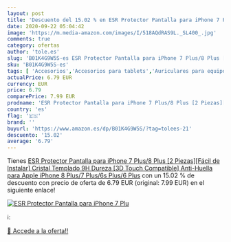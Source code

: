 ```yaml
---
layout: post
title: 'Descuento del 15.02 % en ESR Protector Pantalla para iPhone 7 Plu'
date: 2020-09-22 05:04:42
image: 'https://m.media-amazon.com/images/I/518AQdRAS9L._SL400_.jpg'
comments: true
category: ofertas
author: 'tole.es'
slug: 'B01K4G9W5S-es ESR Protector Pantalla para iPhone 7 Plus/8 Plus [2...'
sku: 'B01K4G9W5S-es'
tags: [ 'Accesorios','Accesorios para tablets','Auriculares para equipo de audio','Auriculares y accesorios','Electrónica','Electrónica para moto','Electrónica para vehículos','Fundas blandas para tablets','Fundas para tablets','Informática','Smartwatches','Soportes para moto','Tecnología para vestir','apple','iphone', ]
actualPrice: 6.79 EUR
currency: EUR
price: 6.79
comparePrice: 7.99 EUR
prodname: 'ESR Protector Pantalla para iPhone 7 Plus/8 Plus [2 Piezas][Fácil de Instalar] Cristal Templado 9H Dureza [3D Touch Compatible]  Anti-Huella para Apple iPhone 8 Plus/7 Plus/6s Plus/6 Plus'
country: 'es'
flag: '🇪🇸'
brand: ''
buyurl: 'https://www.amazon.es/dp/B01K4G9W5S/?tag=tolees-21'
descuento: '15.02'
average: '6.79'
---
```


Tienes [ESR Protector Pantalla para iPhone 7 Plus/8 Plus [2 Piezas][Fácil de Instalar] Cristal Templado 9H Dureza [3D Touch Compatible]  Anti-Huella para Apple iPhone 8 Plus/7 Plus/6s Plus/6 Plus](https://www.amazon.es/dp/B01K4G9W5S/?tag=tolees-21) con un 15.02 % de descuento con precio de oferta de 6.79 EUR (original: 7.99 EUR) en el siguiente enlace!

[![ESR Protector Pantalla para iPhone 7 Plu](https://m.media-amazon.com/images/I/518AQdRAS9L._SL400_.jpg)](https://www.amazon.es/dp/B01K4G9W5S/?tag=tolees-21)

ℹ️:


[🛒 Accede a la oferta!!](https://www.amazon.es/dp/B01K4G9W5S/?tag=tolees-21)
